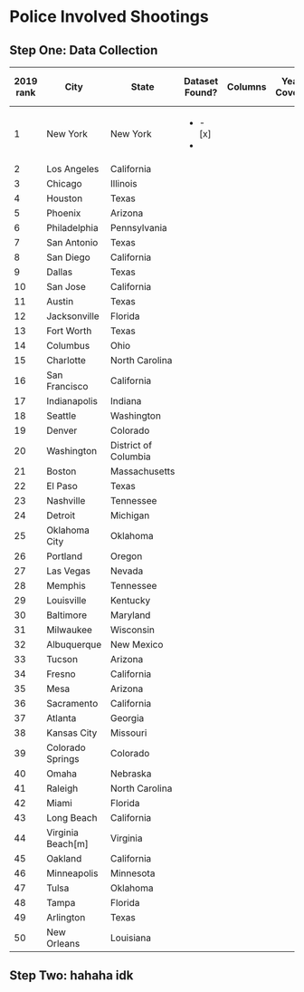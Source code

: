 # Police Involved Shootings

## Step One: Data Collection

|2019 rank|City             |State               |Dataset Found?|Columns|Years Covered|Link to Usage Information|URL Source|
|---------|-----------------|--------------------|--------------|-------|-------------|-------------------------|----------|
|1        |New York         |New York            | <ul><li>- [x] </li><li>             |       |             |                         |          |
|2        |Los Angeles      |California          |              |       |             |                         |          |
|3        |Chicago          |Illinois            |              |       |             |                         |          |
|4        |Houston          |Texas               |              |       |             |                         |          |
|5        |Phoenix          |Arizona             |              |       |             |                         |          |
|6        |Philadelphia     |Pennsylvania        |              |       |             |                         |          |
|7        |San Antonio      |Texas               |              |       |             |                         |          |
|8        |San Diego        |California          |              |       |             |                         |          |
|9        |Dallas           |Texas               |              |       |             |                         |          |
|10       |San Jose         |California          |              |       |             |                         |          |
|11       |Austin           |Texas               |              |       |             |                         |          |
|12       |Jacksonville     |Florida             |              |       |             |                         |          |
|13       |Fort Worth       |Texas               |              |       |             |                         |          |
|14       |Columbus         |Ohio                |              |       |             |                         |          |
|15       |Charlotte        |North Carolina      |              |       |             |                         |          |
|16       |San Francisco    |California          |              |       |             |                         |          |
|17       |Indianapolis     |Indiana             |              |       |             |                         |          |
|18       |Seattle          |Washington          |              |       |             |                         |          |
|19       |Denver           |Colorado            |              |       |             |                         |          |
|20       |Washington       |District of Columbia|              |       |             |                         |          |
|21       |Boston           |Massachusetts       |              |       |             |                         |          |
|22       |El Paso          |Texas               |              |       |             |                         |          |
|23       |Nashville        |Tennessee           |              |       |             |                         |          |
|24       |Detroit          |Michigan            |              |       |             |                         |          |
|25       |Oklahoma City    |Oklahoma            |              |       |             |                         |          |
|26       |Portland         |Oregon              |              |       |             |                         |          |
|27       |Las Vegas        |Nevada              |              |       |             |                         |          |
|28       |Memphis          |Tennessee           |              |       |             |                         |          |
|29       |Louisville       |Kentucky            |              |       |             |                         |          |
|30       |Baltimore        |Maryland            |              |       |             |                         |          |
|31       |Milwaukee        |Wisconsin           |              |       |             |                         |          |
|32       |Albuquerque      |New Mexico          |              |       |             |                         |          |
|33       |Tucson           |Arizona             |              |       |             |                         |          |
|34       |Fresno           |California          |              |       |             |                         |          |
|35       |Mesa             |Arizona             |              |       |             |                         |          |
|36       |Sacramento       |California          |              |       |             |                         |          |
|37       |Atlanta          |Georgia             |              |       |             |                         |          |
|38       |Kansas City      |Missouri            |              |       |             |                         |          |
|39       |Colorado Springs |Colorado            |              |       |             |                         |          |
|40       |Omaha            |Nebraska            |              |       |             |                         |          |
|41       |Raleigh          |North Carolina      |              |       |             |                         |          |
|42       |Miami            |Florida             |              |       |             |                         |          |
|43       |Long Beach       |California          |              |       |             |                         |          |
|44       |Virginia Beach[m]|Virginia            |              |       |             |                         |          |
|45       |Oakland          |California          |              |       |             |                         |          |
|46       |Minneapolis      |Minnesota           |              |       |             |                         |          |
|47       |Tulsa            |Oklahoma            |              |       |             |                         |          |
|48       |Tampa            |Florida             |              |       |             |                         |          |
|49       |Arlington        |Texas               |              |       |             |                         |          |
|50       |New Orleans      |Louisiana           |              |       |             |                         |          |

## Step Two: hahaha idk 
